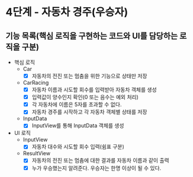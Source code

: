 # 4단계 - 자동차 경주(우승자)

## 기능 목록(핵심 로직을 구현하는 코드와 UI를 담당하는 로직을 구분)

- 핵심 로직
    - Car
        - [x] 자동차의 전진 또는 멈춤을 위한 기능으로 상태만 저장
    - CarRacing
        - [x] 자동차 이름과 시도할 회수를 입력받아 자동차 객체를 생성
        - [x] 입력값이 양수인지 확인(0 또는 음수는 예외 처리)
        - [x] 각 자동차에 이름은 5자를 초과할 수 없다.
        - [x] 자동차 경주를 시작하고 각 자동차 객체별 상태를 저장
    - InputData
        - [x] InputView를 통해 InputData 객체를 생성
- UI 로직
    - InputView
        - [x] 자동차 대수와 시도할 회수 입력(쉼표 구분)
    - ResultView
        - [x] 자동차의 전진 또는 멈춤에 대한 결과를 자동차 이름과 같이 출력
        - [x] 누가 우승했는지 알려준다. 우승자는 한명 이상이 될 수 있다.